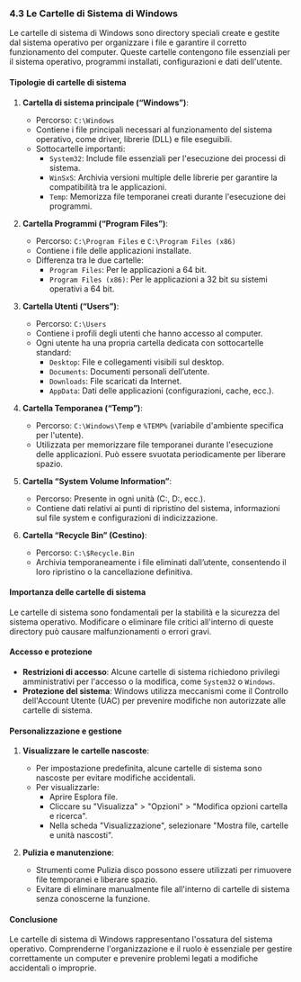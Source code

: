 ### 4.3 Le Cartelle di Sistema di Windows

Le cartelle di sistema di Windows sono directory speciali create e gestite dal sistema operativo per organizzare i file e garantire il corretto funzionamento del computer. Queste cartelle contengono file essenziali per il sistema operativo, programmi installati, configurazioni e dati dell'utente.

#### Tipologie di cartelle di sistema

1. **Cartella di sistema principale (“Windows”)**:
   - Percorso: `C:\Windows`
   - Contiene i file principali necessari al funzionamento del sistema operativo, come driver, librerie (DLL) e file eseguibili.
   - Sottocartelle importanti:
     - `System32`: Include file essenziali per l'esecuzione dei processi di sistema.
     - `WinSxS`: Archivia versioni multiple delle librerie per garantire la compatibilità tra le applicazioni.
     - `Temp`: Memorizza file temporanei creati durante l'esecuzione dei programmi.

2. **Cartella Programmi (“Program Files”)**:
   - Percorso: `C:\Program Files` e `C:\Program Files (x86)`
   - Contiene i file delle applicazioni installate.
   - Differenza tra le due cartelle:
     - `Program Files`: Per le applicazioni a 64 bit.
     - `Program Files (x86)`: Per le applicazioni a 32 bit su sistemi operativi a 64 bit.

3. **Cartella Utenti (“Users”)**:
   - Percorso: `C:\Users`
   - Contiene i profili degli utenti che hanno accesso al computer.
   - Ogni utente ha una propria cartella dedicata con sottocartelle standard:
     - `Desktop`: File e collegamenti visibili sul desktop.
     - `Documents`: Documenti personali dell’utente.
     - `Downloads`: File scaricati da Internet.
     - `AppData`: Dati delle applicazioni (configurazioni, cache, ecc.).

4. **Cartella Temporanea (“Temp”)**:
   - Percorso: `C:\Windows\Temp` e `%TEMP%` (variabile d'ambiente specifica per l'utente).
   - Utilizzata per memorizzare file temporanei durante l'esecuzione delle applicazioni. Può essere svuotata periodicamente per liberare spazio.

5. **Cartella “System Volume Information”**:
   - Percorso: Presente in ogni unità (C:\, D:\, ecc.).
   - Contiene dati relativi ai punti di ripristino del sistema, informazioni sul file system e configurazioni di indicizzazione.

6. **Cartella “Recycle Bin” (Cestino)**:
   - Percorso: `C:\$Recycle.Bin`
   - Archivia temporaneamente i file eliminati dall’utente, consentendo il loro ripristino o la cancellazione definitiva.

#### Importanza delle cartelle di sistema
Le cartelle di sistema sono fondamentali per la stabilità e la sicurezza del sistema operativo. Modificare o eliminare file critici all'interno di queste directory può causare malfunzionamenti o errori gravi.

#### Accesso e protezione
- **Restrizioni di accesso**: Alcune cartelle di sistema richiedono privilegi amministrativi per l'accesso o la modifica, come `System32` o `Windows`.
- **Protezione del sistema**: Windows utilizza meccanismi come il Controllo dell'Account Utente (UAC) per prevenire modifiche non autorizzate alle cartelle di sistema.

#### Personalizzazione e gestione
1. **Visualizzare le cartelle nascoste**:
   - Per impostazione predefinita, alcune cartelle di sistema sono nascoste per evitare modifiche accidentali.
   - Per visualizzarle:
     - Aprire Esplora file.
     - Cliccare su "Visualizza" > "Opzioni" > "Modifica opzioni cartella e ricerca".
     - Nella scheda "Visualizzazione", selezionare "Mostra file, cartelle e unità nascosti".

2. **Pulizia e manutenzione**:
   - Strumenti come Pulizia disco possono essere utilizzati per rimuovere file temporanei e liberare spazio.
   - Evitare di eliminare manualmente file all'interno di cartelle di sistema senza conoscerne la funzione.

#### Conclusione
Le cartelle di sistema di Windows rappresentano l'ossatura del sistema operativo. Comprenderne l'organizzazione e il ruolo è essenziale per gestire correttamente un computer e prevenire problemi legati a modifiche accidentali o improprie.

